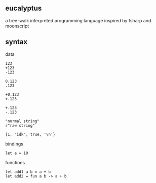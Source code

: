 ## eucalyptus

a tree-walk interpreted programming language inspired by fsharp and moonscript

## syntax

data
```
123
+123
-123
```

```
0.123
.123

+0.123
+.123

+.123
-.123
```

```
"normal string"
r"raw string"
```

```
{1, "idk", true, '\n'}
```

bindings
```
let a = 10
```

functions
```
let add1 a b = a + b
let add2 = fun a b -> a + b
```
